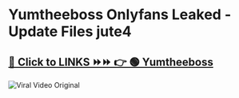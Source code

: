 
 # Yumtheeboss Onlyfans Leaked - Update Files jute4

## <h2><a href="https://clipsfans.com/Yumtheeboss&ref=git">🔗 Click to LINKS ⏩⏩ 👉 🟢 Yumtheeboss </a></h2>

<a href="https://clipsfans.com/Yumtheeboss&ref=git" rel="nofollow" data-target="animated-image.originalLink"><img src="https://i.ibb.co.com/xMMVF88/686577567.gif" alt="Viral Video Original" style="max-width: 100%; display: inline-block;" data-target="animated-image.originalImage"></a>


